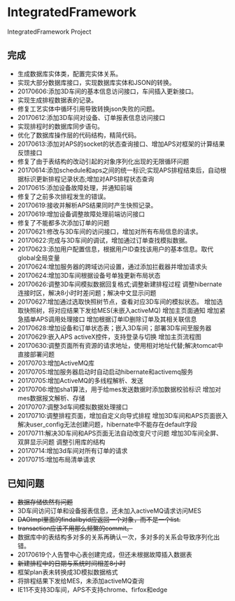 # IntegratedFramework
IntegratedFramework Project
## 完成
* 生成数据库实体类，配置完实体关系。
* 实现大部分数据库接口，实现数据库实体和JSON的转换。
* 20170606:添加3D车间的基本信息访问接口，车间插入更新接口。
* 实现生成排程数据表的记录。
* 修复工艺实体中循环引用导致转换json失败的问题。
* 20170612:添加3D车间对设备、订单报表信息访问接口
* 实现排程时的数据库同步语句。
* 优化了数据库操作层的代码结构，精简代码。
* 20170613:添加对APS的socket的状态查询接口、增加APS对框架的计算结果反馈接口
* 修复了由于表结构的改动引起的对象序列化出现的无限循环问题
* 20170614:添加schedule和aps之间的统一标识;实现APS排程结束后，自动根据标识更新排程记录状态;增加对APS排程状态查询
* 20170615:添加设备故障处理，并通知前端
* 修复了之前多次排程发生的错误。
* 20170619:接收并解析APS结果同时产生快照记录。
* 20170619:增加设备调整故障处理前端访问接口
* 修复了不能都多次添加订单的问题
* 20170621:修改与3D车间的访问接口，增加对所有布局信息的请求。
* 20170622:完成与3D车间的调试，增加通过订单查找模拟数据。
* 20170623:添加用户配置信息，根据用户ID查找该用户的基本信息。取代global全局变量
* 20170624:增加服务器的跨域访问设置，通过添加拦截器并增加请求头
* 20170624:增加3D车间根据设备号单独更新布局状态
* 20170626:调整3D车间模拟数据回复格式;调整新建排程过程
           调整hibernate连接时区，解决8小时时差问题；解决中文显示问题
* 20170627:增加通过选取快照树节点，查看对应3D车间的模拟状态。
           增加选取快照树，将对应结果下发给MES(未嵌入activeMQ)
           增加主页面通知
           增加紧急插单APS调用处理接口
           增加根据订单ID删除订单及其相关联信息
* 20170628:增加设备和订单状态表；嵌入3D车间；部署3D车间至服务器
* 20170629:嵌入APS activeX控件，支持登录与切换
           增加主页流程图
* 20170630:调整页面所有资源的请求地址，使用相对地址代替;解决tomcat中直接部署问题
* 20170703:增加ActiveMQ库
* 20170705:增加服务器启动时自动启动hibernate和activemq服务
* 20170705:增加ActiveMQ的多线程解析、发送
* 20170706:增加sha1算法，用于给mes发送数据时添加数据校验标识
           增加对mes数据报文解析、存储
* 20170707:调整3d车间模拟数据处理接口
* 20170710:调整排程页面，增加自定义向导式排程
           增加3D车间和APS页面嵌入
           解决user_config无法创建问题，hibernate中不能存在default字段
* 20170711:解决3D车间和APS页面无法自动改变尺寸问题
           增加3D车间全屏、双屏显示问题
           调整引用库的结构
* 20170714:增加3d车间对所有订单的请求
* 20170715:增加布局清单请求

## 已知问题
* ~~数据存储依然有问题~~
* 3D车间访问订单和设备报表信息，还未加入activeMQ请求访问MES
* ~~DAOImpl里面的findallbyid应返回一个对象，而不是一个list.~~
* ~~transaction应该不用那么频繁的commit。~~
* 数据库中的表结构多对多的关系再确认一次，多对多的关系会导致序列化出错。
* 20170619个人告警中心表创建完成，但还未根据故障插入数据表
* ~~新建排程中的日期与系统时间相差8小时~~
* 框架plan表未转换成3D模拟数据格式
* 将排程结果下发给MES，未添加activeMQ查询
* IE11不支持3D车间，APS不支持chrome、firfox和edge